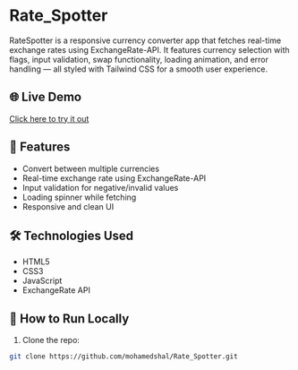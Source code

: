 # Rate_Spotter
RateSpotter is a responsive currency converter app that fetches real-time exchange rates using ExchangeRate-API. It features currency selection with flags, input validation, swap functionality, loading animation, and error handling — all styled with Tailwind CSS for a smooth user experience.

## 🌐 Live Demo
[Click here to try it out](https://mohamedshal.github.io/Rate_Spotter)

## 🚀 Features
- Convert between multiple currencies
- Real-time exchange rate using ExchangeRate-API
- Input validation for negative/invalid values
- Loading spinner while fetching
- Responsive and clean UI

## 🛠️ Technologies Used
- HTML5
- CSS3
- JavaScript
- ExchangeRate API

## 📂 How to Run Locally
1. Clone the repo:
```bash
git clone https://github.com/mohamedshal/Rate_Spotter.git

